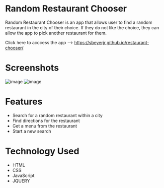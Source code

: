 # Random Restaurant Chooser
Random Restaurant Chooser is an app that allows user to find a random restaurant in the city of their choice. If they do not
like the choice, they can allow the app to pick another restaurant for them.

Click here to acccess the app --> https://sbeyerjr.github.io/restaurant-chooser/

# Screenshots
![image](http://stevenbeyerjr.com/img/newss.png)
![image](http://stevenbeyerjr.com/img/ssrc2.png)

# Features
- Search for a random restaurant within a city
- Find directions for the restaurant
- Get a menu from the restaurant
- Start a new search

# Technology Used
<ul>
  <li>HTML</li>
  <li>CSS</li>
  <li>JavaScript</li>
  <li>JQUERY</li>
 </ul>

